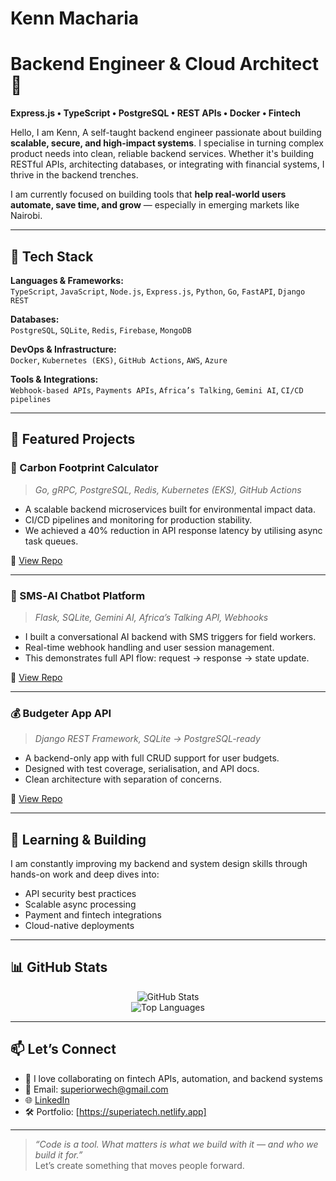   # Kenn Macharia
# Backend Engineer & Cloud Architect 🚀  
**Express.js • TypeScript • PostgreSQL • REST APIs • Docker • Fintech**

Hello, I am Kenn, A self-taught backend engineer passionate about building **scalable, secure, and high-impact systems**. I specialise in turning complex product needs into clean, reliable backend services. Whether it's building RESTful APIs, architecting databases, or integrating with financial systems, I thrive in the backend trenches.

I am currently focused on building tools that **help real-world users automate, save time, and grow** — especially in emerging markets like Nairobi.

---

## 🔧 Tech Stack

**Languages & Frameworks:**  
`TypeScript`, `JavaScript`, `Node.js`, `Express.js`, `Python`, `Go`, `FastAPI`, `Django REST`

**Databases:**  
`PostgreSQL`, `SQLite`, `Redis`, `Firebase`, `MongoDB`

**DevOps & Infrastructure:**  
`Docker`, `Kubernetes (EKS)`, `GitHub Actions`, `AWS`, `Azure`

**Tools & Integrations:**  
`Webhook-based APIs`, `Payments APIs`, `Africa’s Talking`, `Gemini AI`, `CI/CD pipelines`

---

## 🚀 Featured Projects

### 🌿 Carbon Footprint Calculator  
> *Go, gRPC, PostgreSQL, Redis, Kubernetes (EKS), GitHub Actions*

- A scalable backend microservices built for environmental impact data.  
- CI/CD pipelines and monitoring for production stability. 
- We achieved a 40% reduction in API response latency by utilising async task queues.

🔗 [View Repo](https://github.com/SuperiorKe/carbon-footprint-calculator)

---

### 🤖 SMS‑AI Chatbot Platform  
> *Flask, SQLite, Gemini AI, Africa’s Talking API, Webhooks*

- I built a conversational AI backend with SMS triggers for field workers.  
- Real-time webhook handling and user session management.  
- This demonstrates full API flow: request → response → state update.

🔗 [View Repo](https://github.com/SuperiorKe/sms-ai-chatbot)

---

### 💰 Budgeter App API  
> *Django REST Framework, SQLite → PostgreSQL-ready*

- A backend-only app with full CRUD support for user budgets.  
- Designed with test coverage, serialisation, and API docs. 
- Clean architecture with separation of concerns.

🔗 [View Repo](https://github.com/SuperiorKe/budgeter)

---

## 🧠 Learning & Building

I am constantly improving my backend and system design skills through hands-on work and deep dives into:
- API security best practices  
- Scalable async processing  
- Payment and fintech integrations  
- Cloud-native deployments

---

## 📊 GitHub Stats

<p align="center">
  <img src="https://github-readme-stats.vercel.app/api?username=SuperiorKe&show_icons=true&theme=default" alt="GitHub Stats" />
  <br />
  <img src="https://github-readme-stats.vercel.app/api/top-langs/?username=SuperiorKe&layout=compact&theme=default" alt="Top Languages" />
</p>

---

## 📫 Let’s Connect

- 💬 I love collaborating on fintech APIs, automation, and backend systems  
- 📨 Email: superiorwech@gmail.com  
- 🌐 [LinkedIn](https://linkedin.com/in/kenn-macharia/)  
- 🛠️ Portfolio: [https://superiatech.netlify.app]

---

> *“Code is a tool. What matters is what we build with it — and who we build it for.”*  
Let’s create something that moves people forward.

